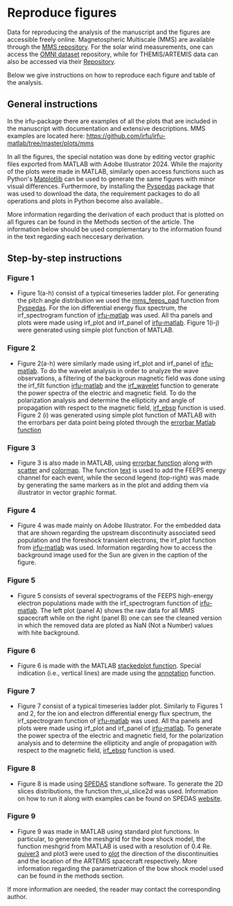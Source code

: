 # Reproduce figures
Data for reproducing the analysis of the manuscript and the figures are accessible freely online. Magnetospheric Multiscale (MMS) are available through the [MMS repository](https://lasp.colorado.edu/mms/sdc/public/). For the solar wind measurements, one can access the [OMNI dataset](https://themis.ssl.berkeley.edu/data\_products/index.php) repository, while for THEMIS/ARTEMIS data can also be accessed via their [Repository](https://themis.ssl.berkeley.edu/data\_products/index.php).

Below we give instructions on how to reproduce each figure and table of the analysis.

## General instructions

In the irfu-package there are examples of all the plots that are included in the manuscript with documentation and extensive descriptions.
MMS examples are located here: https://github.com/irfu/irfu-matlab/tree/master/plots/mms

In all the figures, the special notation was done by editing vector graphic files exported from MATLAB with Adobe Illustrator 2024. While the majority of the plots were made in MATLAB, similarly open access functions such as Python's [Matplotlib](https://matplotlib.org) can be used to generate the same figures with minor visual differences. Furthermore, by installing the [Pyspedas](https://github.com/spedas/pyspedas/) package that was used to download the data, the requirement packages to do all operations and plots in Python become also available..

More information regarding the derivation of each product that is plotted on all figures can be found in the Methods section of the article. The information below should be used complementary to the information found in the text regarding each neccesary derivation.

## Step-by-step instructions
### Figure 1

* Figure 1(a-h) consist of a typical timeseries ladder plot. For generating the pitch angle distribution we used the [mms_feeps_pad](https://github.com/spedas/pyspedas/blob/master/pyspedas/mms/feeps/mms_feeps_pad.py) function from [Pyspedas](https://github.com/spedas/pyspedas/). For the ion differential energy flux spectrum, the irf_spectrogram function of [irfu-matlab](https://github.com/irfu/irfu-matlab) was used. All tha panels and plots were made using irf_plot and irf_panel of [irfu-matlab](https://github.com/irfu/irfu-matlab). Figure 1(i-j) were generated using simple plot function of MATLAB.

### Figure 2

* Figure 2(a-h) were similarly made using irf_plot and irf_panel of [irfu-matlab](https://github.com/irfu/irfu-matlab). To do the wavelet analysis in order to analyze the wave observations, a filtering of the backgroun magnetic field was done using the irf_filt function [irfu-matlab](https://github.com/irfu/irfu-matlab) and the [irf_wavelet](https://github.com/irfu/irfu-matlab/blob/master/irf/irf_wavelet.m) function to generate the power spectra of the electric and magnetic field. To do the polarization analysis and determine the ellipticity and angle of propagation with respect to the magnetic field, [irf_ebsp](https://github.com/irfu/irfu-matlab/blob/master/irf/irf_ebsp.m) function is used. Figure 2 (i) was generated using simple plot function of MATLAB with the errorbars per data point being ploted through the [errorbar Matlab function](https://www.mathworks.com/help/matlab/ref/errorbar.html)

### Figure 3

* Figure 3 is also made in MATLAB, using [errorbar function](https://www.mathworks.com/help/matlab/ref/errorbar.html) along with [scatter](https://au.mathworks.com/help/matlab/ref/scatter.html) and [colormap](https://se.mathworks.com/help/matlab/ref/colormap.html). The function [text](https://www.mathworks.com/help/matlab/ref/text.html) is used to add the FEEPS energy channel for each event, while the second legend (top-right) was made by generating the same markers as in the plot and adding them via illustrator in vector graphic format.


### Figure 4

* Figure 4 was made mainly on Adobe Illustrator. For the embedded data that are shown regarding the upstream discontinuity associated seed population and the foreshock transient electrons, the irf_plot function from [irfu-matlab](https://github.com/irfu/irfu-matlab) was used. Information regarding how to access the background image used for the Sun are given in the caption of the figure.


### Figure 5
* Figure 5 consists of several spectrograms of the FEEPS high-energy electron populations made with the irf_spectrogram function of [irfu-matlab](https://github.com/irfu/irfu-matlab). The left plot (panel A) shows the raw data for all MMS spacecraft while on the right (panel B) one can see the cleaned version in which the removed data are ploted as NaN (Not a Number) values with hite background.


### Figure 6
* Figure 6 is made with the MATLAB [stackedplot function](https://www.mathworks.com/help/matlab/ref/stackedplot.html). Special indication (i.e., vertical lines) are made using the [annotation](https://www.mathworks.com/help/matlab/ref/annotation.html) function.


### Figure 7
* Figure 7 consist of a typical timeseries ladder plot. Similarly to Figures 1 and 2, for the ion and electron differential energy flux spectrum, the irf_spectrogram function of [irfu-matlab](https://github.com/irfu/irfu-matlab) was used. All tha panels and plots were made using irf_plot and irf_panel of [irfu-matlab](https://github.com/irfu/irfu-matlab). To generate the power spectra of the electric and magnetic field, for the polarization analysis and to determine the ellipticity and angle of propagation with respect to the magnetic field, [irf_ebsp](https://github.com/irfu/irfu-matlab/blob/master/irf/irf_ebsp.m) function is used.

### Figure 8
* Figure 8 is made using [SPEDAS](http://spedas.org/wiki/index.php?title=Downloads_and_Installation#Download_the_SPEDAS_executables,_Version_6.1_(May_2024)) standlone software. To generate the 2D slices distributions, the function  thm_ui_slice2d was used. Information on how to run it along with examples can be found on SPEDAS [website](http://spedas.org/wiki/index.php?title=THEMIS_Particle_Distribution_Slices).


### Figure 9
* Figure 9 was made in MATLAB using standard plot functions. In particular, to generate the meshgrid for the bow shock model, the function meshgrid from MATLAB is used with a resolution of 0.4 Re. [quiver3](https://www.mathworks.com/help/matlab/ref/quiver3.html) and plot3 were used to [plot](https://www.mathworks.com/help/matlab/ref/plot3.html) the direction of the discontinuities and the location of the ARTEMIS spacecraft respectively. More information regarding the parametrization of the bow shock model used can be found in the methods section.

If more information are needed, the reader may contact the corresponding author. 
